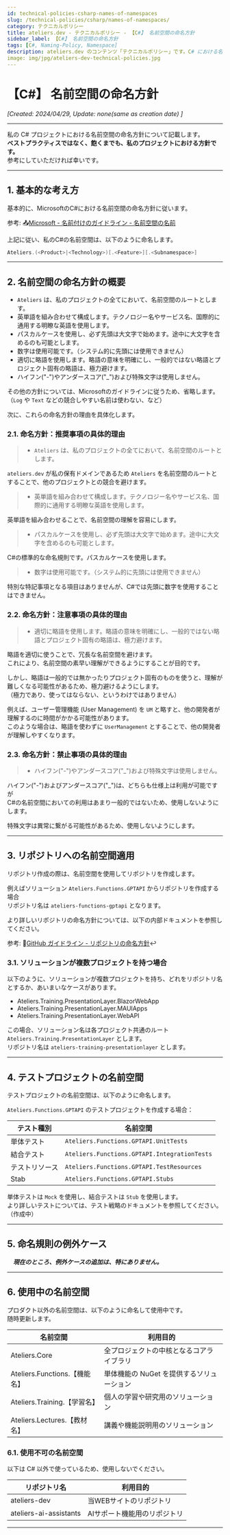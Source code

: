 ```yaml
---
id: technical-policies-csharp-names-of-namespaces
slug: /technical-policies/csharp/names-of-namespaces/
category: テクニカルポリシー
title: ateliers.dev - テクニカルポリシー - 【C#】 名前空間の命名方針
sidebar_label: 【C#】 名前空間の命名方針
tags: [C#, Naming-Policy, Namespace]
description: ateliers.dev のコンテンツ「テクニカルポリシー」です。C# における名前空間の命名方針について記載しています。
image: img/jpg/ateliers-dev-technical-policies.jpg
---
```


# 【C#】 名前空間の命名方針

*[Created: 2024/04/29, Update: none(same as creation date) ]*

---

私の C# プロジェクトにおける名前空間の命名方針について記載します。  
**ベストプラクティスではなく、飽くまでも、私のプロジェクトにおける方針です。**  
参考にしていただければ幸いです。

---

## 1. 基本的な考え方

基本的に、MicrosoftのC#における名前空間の命名方針に従います。

参考: :outbox_tray:[Microsoft - 名前付けのガイドライン - 名前空間の名前](https://learn.microsoft.com/ja-jp/dotnet/standard/design-guidelines/names-of-namespaces)

上記に従い、私のC#の名前空間は、以下のように命名します。

```csharp
Ateliers.(<Product>|<Technology>)[.<Feature>][.<Subnamespace>]
```

---

## 2. 名前空間の命名方針の概要

* `Ateliers` は、私のプロジェクトの全てにおいて、名前空間のルートとします。
* 英単語を組み合わせて構成します。テクノロジー名やサービス名、国際的に通用する明瞭な英語を使用します。
* パスカルケースを使用し、必ず先頭は大文字で始めます。途中に大文字を含めるのも可能とします。
* 数字は使用可能です。（システム的に先頭には使用できません）
* 適切に略語を使用します。略語の意味を明確にし、一般的ではない略語とプロジェクト固有の略語は、極力避けます。
* ハイフン("-")やアンダースコア("_")および特殊文字は使用しません。

その他の方針については、Microsoftのガイドラインに従うため、省略します。  
（`Log` や `Text` などの競合しやすい名前は使わない、など）

次に、これらの命名方針の理由を具体化します。

### 2.1. 命名方針：推奨事項の具体的理由

> * `Ateliers` は、私のプロジェクトの全てにおいて、名前空間のルートとします。

`ateliers.dev` が私の保有ドメインであるため `Ateliers` を名前空間のルートとすることで、他のプロジェクトとの競合を避けます。

> * 英単語を組み合わせて構成します。テクノロジー名やサービス名、国際的に通用する明瞭な英語を使用します。

英単語を組み合わせることで、名前空間の理解を容易にします。

> * パスカルケースを使用し、必ず先頭は大文字で始めます。途中に大文字を含めるのも可能とします。

C#の標準的な命名規則です。パスカルケースを使用します。

> * 数字は使用可能です。（システム的に先頭には使用できません）

特別な特記事項となる項目はありませんが、C#では先頭に数字を使用することはできません。

### 2.2. 命名方針：注意事項の具体的理由

> * 適切に略語を使用します。略語の意味を明確にし、一般的ではない略語とプロジェクト固有の略語は、極力避けます。

略語を適切に使うことで、冗長な名前空間を避けます。  
これにより、名前空間の素早い理解ができるようにすることが目的です。

しかし、略語は一般的では無かったりプロジェクト固有のものを使うと、理解が難しくなる可能性があるため、極力避けるようにします。  
（極力であり、使ってはならない、というわけではありません）

例えば、ユーザー管理機能 (User Management) を `UM` と略すと、他の開発者が理解するのに時間がかかる可能性があります。  
このような場合は、略語を使わずに `UserManagement` とすることで、他の開発者が理解しやすくなります。

### 2.3. 命名方針：禁止事項の具体的理由

> * ハイフン("-")やアンダースコア("_")および特殊文字は使用しません。

ハイフン("-")およびアンダースコア("_")は、どちらも仕様上は利用が可能ですが  
C#の名前空間においての利用はあまり一般的ではないため、使用しないようにします。

特殊文字は異常に繋がる可能性があるため、使用しないようにします。

---

## 3. リポジトリへの名前空間適用

リポジトリ作成の際は、名前空間を使用してリポジトリを作成します。

例えばソリューション `Ateliers.Functions.GPTAPI` からリポジトリを作成する場合  
リポジトリ名は `ateliers-functions-gptapi` となります。

より詳しいリポジトリの命名方針については、以下の内部ドキュメントを参照してください。

参考: :page_facing_up:[GitHub ガイドライン - リポジトリの命名方針](/docs/github-guidelines/repository-naming-policy/):leftwards_arrow_with_hook:

### 3.1. ソリューションが複数プロジェクトを持つ場合

以下のように、ソリューションが複数プロジェクトを持ち、どれをリポジトリ名とするか、あいまいなケースがあります。

* Ateliers.Training.PresentationLayer.BlazorWebApp
* Ateliers.Training.PresentationLayer.MAUIApps
* Ateliers.Training.PresentationLayer.WebAPI

この場合、ソリューション名は各プロジェクト共通のルート `Ateliers.Training.PresentationLayer` とします。  
リポジトリ名は `ateliers-training-presentationlayer` とします。

---

## 4. テストプロジェクトの名前空間

テストプロジェクトの名前空間は、以下のように命名します。

`Ateliers.Functions.GPTAPI` のテストプロジェクトを作成する場合：

| テスト種別 | 名前空間 |
| --- | --- |
| 単体テスト | `Ateliers.Functions.GPTAPI.UnitTests` |
| 結合テスト | `Ateliers.Functions.GPTAPI.IntegrationTests` |
| テストリソース | `Ateliers.Functions.GPTAPI.TestResources` |
| Stab | `Ateliers.Functions.GPTAPI.Stubs` |

単体テストは `Mock` を使用し、結合テストは `Stub` を使用します。  
より詳しいテストについては、テスト戦略のドキュメントを参照してください。  
（作成中）

---

## 5. 命名規則の例外ケース

　***現在のところ、例外ケースの追加は、特にありません。***

---

## 6. 使用中の名前空間

プロダクト以外の名前空間は、以下のように命名して使用中です。  
随時更新します。

| 名前空間 | 利用目的 |
| --- | --- |
| Ateliers.Core | 全プロジェクトの中核となるコアライブラリ |
| Ateliers.Functions.【機能名】 | 単体機能の NuGet を提供するソリューション |
| Ateliers.Training.【学習名】 | 個人の学習や研究用のソリューション |
| Ateliers.Lectures.【教材名】 | 講義や機能説明用のソリューション |

### 6.1. 使用不可の名前空間

以下は C# 以外で使っているため、使用しないでください。

| リポジトリ名 | 利用目的 |
| --- | --- |
| ateliers-dev | 当WEBサイトのリポジトリ |
| ateliers-ai-assistants | AIサポート機能用のリポジトリ |

---
